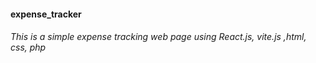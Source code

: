 #### expense_tracker
###### _This is a simple expense tracking web page using React.js, vite.js ,html, css, php_
